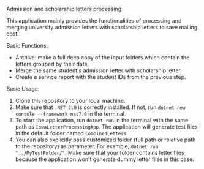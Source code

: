 Admission and scholarship letters processing

This application mainly provides the functionalities of processing and merging university admission letters with scholarship letters to save mailing cost.

Basic Functions:

- Archive: make a full deep copy of the input folders which contain the letters grouped by their date.
- Merge the same student's admission letter with scholarship letter.
- Create a service report with the student IDs from the previous step.

Basic Usage:

1. Clone this repository to your local machine.
2. Make sure that `.NET 7.0` is correctly installed. If not, run `dotnet new console --framework net7.0` in the terminal.
3. To start the application, run `dotnet run` in the terminal with the same path as `IowaLetterProcessingApp`. The application will generate test files in the default folder named `CombinedLetters`. 
4. You can also explicitly pass customized folder (full path or relative path to the repository) as parameter. For example, `dotnet run "../MyTestFolder/"`. Make sure that your folder contains letter files because the application won't generate dummy letter files in this case.





